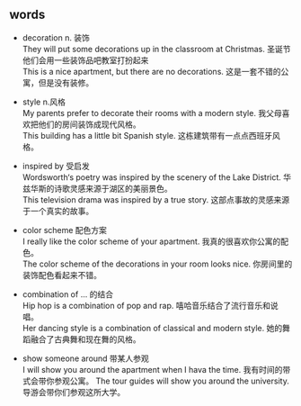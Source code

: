 ## words
* decoration n. 装饰  
They will put some decorations up in the classroom at Christmas.  圣诞节他们会用一些装饰品吧教室打扮起来  
This is a nice apartment, but there are no decorations. 这是一套不错的公寓，但是没有装修。  

* style n.风格  
My parents prefer to decorate their rooms with a modern style.  我父母喜欢把他们的房间装饰成现代风格。  
This building has a little bit Spanish style. 这栋建筑带有一点点西班牙风格。  

* inspired by 受启发  
Wordsworth‘s poetry was inspired by the scenery of the Lake District.  华兹华斯的诗歌灵感来源于湖区的美丽景色。  
This television drama was inspired by a true story.  这部点事故的灵感来源于一个真实的故事。  

* color scheme 配色方案  
I really like the color scheme of your apartment. 我真的很喜欢你公寓的配色。  
The color scheme of the decorations in your room looks nice.  你房间里的装饰配色看起来不错。

* combination of ... 的结合  
Hip hop is a combination of pop and rap.  嘻哈音乐结合了流行音乐和说唱。  
Her dancing style is a combination of classical and modern style.  她的舞蹈融合了古典舞和现在舞的风格。  

* show someone around 带某人参观  
I will show you around the apartment when I hava the time. 我有时间的带式会带你参观公寓。
The tour guides will show you around the university. 导游会带你们参观这所大学。 



